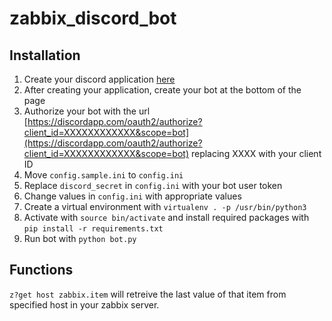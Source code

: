 zabbix\_discord\_bot
====================

Installation
--------------------
1. Create your discord application [here](https://discordapp.com/developers/applications/me)
2. After creating your application, create your bot at the bottom of the page
3. Authorize your bot with the url [https://discordapp.com/oauth2/authorize?client_id=XXXXXXXXXXXX&scope=bot](https://discordapp.com/oauth2/authorize?client_id=XXXXXXXXXXXX&scope=bot) replacing XXXX with your client ID
4. Move `config.sample.ini` to `config.ini`
5. Replace `discord_secret` in `config.ini` with your bot user token 
5. Change values in `config.ini` with appropriate values
6. Create a virtual environment with `virtualenv . -p /usr/bin/python3`
7. Activate with `source bin/activate` and install required packages with `pip install -r requirements.txt`
8. Run bot with `python bot.py`

Functions
--------------------

`z?get host zabbix.item` will retreive the last value of that item from specified host in your zabbix server.
